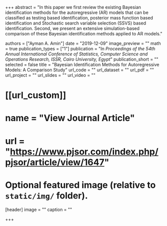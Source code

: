+++
abstract = "In this paper we first review the existing Bayesian identification methods for the autoregressive (AR) models that can be classified as testing based identification, posterior mass function based identification and Stochastic search variable selection (SSVS) based identification. Second, we present an extensive simulation-based comparison of these Bayesian identification methods applied to AR models."

authors = ["Ayman A. Amin"]
date = "2019-12-09"
image_preview = ""
math = true
publication_types = ["1"]
publication = "In *Proceedings of the 54th Annual International Conference of Statistics, Computer Science and Operations Research, ISSR, Cairo University, Egypt*"
publication_short = ""
selected = false
title = "Bayesian Identification Methods for Autoregressive Models: A Comparison Study"
url_code = ""
url_dataset = ""
url_pdf = ""
url_project = ""
url_slides = ""
url_video = ""

# [[url_custom]]
# name = "View Journal Article"
# url = "https://www.pjsor.com/index.php/pjsor/article/view/1647"

# Optional featured image (relative to `static/img/` folder).
[header]
image = ""
caption = ""

+++

